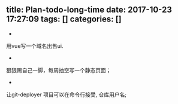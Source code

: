 title: Plan-todo-long-time
date: 2017-10-23 17:27:09
tags: []
categories: []
---
* 
用vue写一个域名出售ui.

* 
狠狠踢自己一脚，每周抽空写一个静态页面；

* 
让git-deployer 项目可以在命令行接受, 仓库用户名;